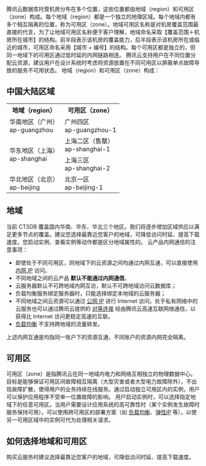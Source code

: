 腾讯云数据库托管机房分布在多个位置，这些位置都由地域（region）和可用区（zone）构成。每个地域（region）都是一个独立的地理区域。每个地域内都有多个相互隔离的位置，称为可用区（zone）。地域可用区名称是对机房覆盖范围最直接的代言，为了让地域可用区名称便于客户理解，地域命名采取【覆盖范围＋机房所在城市】的结构。前半段表示该机房的覆盖能力，后半段表示该机房所在或临近的城市，可用区命名采用【城市 + 编号】的结构。每个可用区都是独立的，但同一地域下的可用区通过低时延的内网链路相连。
腾讯云支持用户在不同位置分配云资源，建议用户在设计系统时考虑将资源放置在不同可用区以屏蔽单点故障导致的服务不可用状态。
地域（region）和可用区（zone）构成：
## 中国大陆区域

<table class="table-striped">
	<tbody>
		<tr>
			<th>地域（region）</th>
			<th>可用区（zone）</th>
		</tr>
		<tr>
			<td rowspan="1">华南地区（广州）<br> ap-guangzhou</td>
			<td>广州四区<br> ap-guangzhou-1</td>
		</tr>
		<tr>
			<td rowspan="2">华东地区（上海）<br>ap-shanghai</td>
			<td>上海二区（售罄）<br>ap-shanghai-1</td>
		</tr>
			<tr>
			<td>上海三区<br>ap-shanghai-2</td>
		   </tr>	
		</tr>
		<tr>
			<td rowspan="1">华北地区（北京）<br>ap-beijing</td>
			<td>北京一区<br>ap-beijing-1</td>
		</tr>
		</tr>	
       </tbody>
</table>

## 地域
当前 CTSDB 覆盖国内华南、华东、华北三个地区。我们将逐步增加区域供应以满足更多节点的覆盖。建议您选择最靠近您客户的地域，可降低访问时延、提高下载速度。您启动实例、查看实例等动作都是区分地域属性的。
云产品内网通信的注意事项：
- 即使处于不同可用区，同地域下的云资源之间均通过内网互通，可以直接使用 [内网 IP](/doc/product/213/5225) 访问。
- 不同地域之间的云产品 **默认不能通过内网通信**。
- 云服务器默认不可跨地域内网互访，默认不可跨地域访问云数据库；
- 负载均衡服务绑定服务器时，只能选择绑定本地域的云服务器；
- 不同地域之间云资源可以通过 [公网 IP](/doc/product/213/5224) 进行 Internet 访问。处于私有网络中的云服务也可以通过腾讯云提供的 [对等连接](/doc/product/215/5000) 经由腾讯云高速互联网络通信，以获得比 Internet 访问更稳定高速的互联。
- [负载均衡](https://cloud.tencent.com/doc/product/214) 不支持跨地域的流量转发。

上述内网互通是均指同一账户下的资源互通，不同账户的资源内网完全隔离。

## 可用区
可用区（zone）是指腾讯云在同一地域内电力和网络互相独立的物理数据中心。目标是能够保证可用区间故障相互隔离（大型灾害或者大型电力故障除外），不出现故障扩散，使得用户的业务持续在线服务。通过启动独立可用区内的实例，用户可以保护应用程序不受单一位置故障的影响。
用户启动实例时，可以选择指定地域下的任意可用区。当用户需要设计应用系统的高可靠性时（某个实例发生故障时服务保持可用），可以使用跨可用区的部署方案（如 [负载均衡](https://cloud.tencent.com/doc/product/214)、[弹性IP](/doc/product/213/5733) 等），以使另一可用区域中的实例可代为处理相关请求。

## 如何选择地域和可用区
购买云服务时建议选择最靠近您客户的地域，可降低访问时延、提高下载速度。



